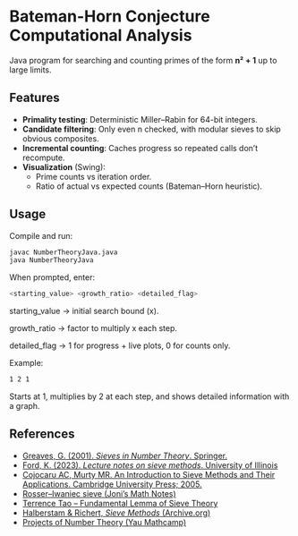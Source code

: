 # Bateman-Horn Conjecture Computational Analysis

Java program for searching and counting primes of the form **n² + 1** up to large limits.

## Features
- **Primality testing**: Deterministic Miller–Rabin for 64-bit integers.  
- **Candidate filtering**: Only even n checked, with modular sieves to skip obvious composites.  
- **Incremental counting**: Caches progress so repeated calls don’t recompute.  
- **Visualization** (Swing):
  - Prime counts vs iteration order.
  - Ratio of actual vs expected counts (Bateman–Horn heuristic).

## Usage
Compile and run:
```bash
javac NumberTheoryJava.java
java NumberTheoryJava
```
When prompted, enter:
```bash
<starting_value> <growth_ratio> <detailed_flag>
```
starting_value → initial search bound (x).

growth_ratio → factor to multiply x each step.

detailed_flag → 1 for progress + live plots, 0 for counts only.

Example:
```bash
1 2 1
```

Starts at 1, multiplies by 2 at each step, and shows detailed information with a graph. 

## References

- [Greaves, G. (2001). *Sieves in Number Theory*. Springer.](https://www.cambridge.org/core/journals/mathematical-gazette/article/abs/sieves-in-number-theory-by-george-greaves-pp-304-70-2001-isbn-3-540-41647-1-springerverlag/E56156241A84930DEF5A2B168389FA25)
- [Ford, K. (2023). *Lecture notes on sieve methods*. University of Illinois](https://ford126.web.illinois.edu/sieve2023.pdf)  
- [Cojocaru AC, Murty MR. An Introduction to Sieve Methods and Their Applications. Cambridge University Press; 2005.](https://www.cambridge.org/core/books/an-introduction-to-sieve-methods-and-their-applications/A7B896FAE6B543D73F4FDBDA8609BAC6)  
- [Rosser–Iwaniec sieve (Joni’s Math Notes)](https://jonismathnotes.blogspot.com/2015/02/the-rosser-iwaniec-sieve.html)  
- [Terrence Tao – Fundamental Lemma of Sieve Theory](https://terrytao.wordpress.com/tag/fundamental-lemma-of-sieve-theory/)  
- [Halberstam & Richert, *Sieve Methods* (Archive.org)](https://archive.org/details/sievemethods0000halb/page/146/mode/2up)  
- [Projects of Number Theory (Yau Mathcamp)](https://drive.google.com/file/d/1pBrK-WRkFVC7FmIfD2RaWL9WXVg7ATBt/view)
